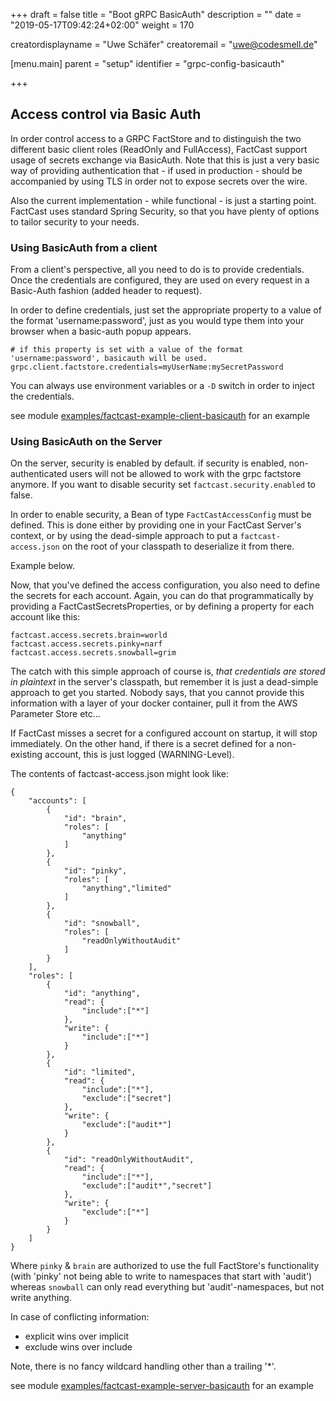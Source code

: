 +++ draft = false title = "Boot gRPC BasicAuth"
description = ""
date = "2019-05-17T09:42:24+02:00"
weight = 170

creatordisplayname = "Uwe Schäfer"
creatoremail = "uwe@codesmell.de"

[menu.main]
parent = "setup"
identifier = "grpc-config-basicauth"

+++

## Access control via Basic Auth

In order control access to a GRPC FactStore and to distinguish the two different basic client roles (ReadOnly and
FullAccess), FactCast support usage of secrets exchange via BasicAuth. Note that this is just a very basic way of
providing authentication that - if used in production - should be accompanied by using TLS in order not to expose
secrets over the wire.

Also the current implementation - while functional - is just a starting point. FactCast uses standard Spring Security,
so that you have plenty of options to tailor security to your needs.

### Using BasicAuth from a client

From a client's perspective, all you need to do is to provide credentials. Once the credentials are configured, they are
used on every request in a Basic-Auth fashion (added header to request).

In order to define credentials, just set the appropriate property to a value of the format 'username:password', just as
you would type them into your browser when a basic-auth popup appears.

```
# if this property is set with a value of the format 'username:password', basicauth will be used.
grpc.client.factstore.credentials=myUserName:mySecretPassword
```

You can always use environment variables or a `-D` switch in order to inject the credentials.

see
module [examples/factcast-example-client-basicauth](https://github.com/factcast/factcast/tree/master/factcast-examples/factcast-example-client-basicauth)
for an example

### Using BasicAuth on the Server

On the server, security is enabled by default. if security is enabled, non-authenticated users will not be allowed to
work with the grpc factstore anymore. If you want to disable security set `factcast.security.enabled` to false.

In order to enable security, a Bean of type `FactCastAccessConfig` must be defined. This is done either by providing one
in your FactCast Server's context, or by using the dead-simple approach to put a `factcast-access.json` on the root of
your classpath to deserialize it from there.

Example below.

Now, that you've defined the access configuration, you also need to define the secrets for each account. Again, you can
do that programmatically by providing a FactCastSecretsProperties, or by defining a property for each account like this:

```
factcast.access.secrets.brain=world
factcast.access.secrets.pinky=narf
factcast.access.secrets.snowball=grim
```

The catch with this simple approach of course is, *that credentials are stored in plaintext* in the server's classpath,
but remember it is just a dead-simple approach to get you started. Nobody says, that you cannot provide this information
with a layer of your docker container, pull it from the AWS Parameter Store etc...

If FactCast misses a secret for a configured account on startup, it will stop immediately. On the other hand, if there
is a secret defined for a non-existing account, this is just logged (WARNING-Level).

The contents of factcast-access.json might look like:

```
{
	"accounts": [
		{
			"id": "brain",
			"roles": [
				"anything"
			]
		},
		{
			"id": "pinky",
			"roles": [
				"anything","limited"
			]
		},
		{
			"id": "snowball",
			"roles": [
				"readOnlyWithoutAudit"
			]
		}
	],
	"roles": [
		{
			"id": "anything",
			"read": {
				"include":["*"]
			},
			"write": {
				"include":["*"]
			}
		},
		{
			"id": "limited",
			"read": {
				"include":["*"],
				"exclude":["secret"]
			},
			"write": {
				"exclude":["audit*"]
			}
		},
		{
			"id": "readOnlyWithoutAudit",
			"read": {
				"include":["*"],
				"exclude":["audit*","secret"]
			},
			"write": {
				"exclude":["*"]
			}
		}		
	]
}

```

Where `pinky` & `brain` are authorized to use the full FactStore's functionality (with 'pinky' not being able to write
to namespaces that start with 'audit') whereas `snowball` can only read everything but 'audit'-namespaces, but not write
anything.

In case of conflicting information:

* explicit wins over implicit
* exclude wins over include

Note, there is no fancy wildcard handling other than a trailing '*'.

see
module [examples/factcast-example-server-basicauth](https://github.com/factcast/factcast/tree/master/factcast-examples/factcast-example-server-basicauth)
for an example
